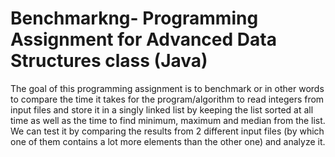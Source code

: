 # Benchmarkng- Programming Assignment for Advanced Data Structures class (Java)
The goal of this programming assignment is to benchmark or in other words to compare the time it takes
for the program/algorithm to read integers from input files and store it in a singly linked list by keeping
the list sorted at all time as well as the time to find minimum, maximum and median from the list. We can
test it by comparing the results from 2 different input files (by which one of them contains a lot more
elements than the other one) and analyze it.
